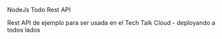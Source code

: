 NodeJs Todo Rest API

Rest API de ejemplo para ser usada en el Tech Talk 
Cloud - deployando a todos lados



